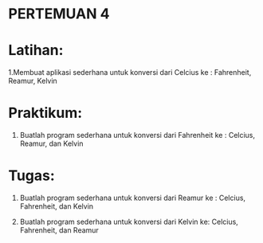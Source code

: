 # PERTEMUAN 4

# Latihan:
1.Membuat aplikasi sederhana untuk konversi dari Celcius ke :
Fahrenheit, Reamur, Kelvin

# Praktikum:
1. Buatlah program sederhana untuk konversi dari Fahrenheit ke :
Celcius, Reamur, dan Kelvin

# Tugas:
1. Buatlah program sederhana untuk konversi dari Reamur ke :
Celcius, Fahrenheit, dan Kelvin

2. Buatlah program sederhana untuk konversi dari Kelvin ke:
Celcius, Fahrenheit, dan Reamur

